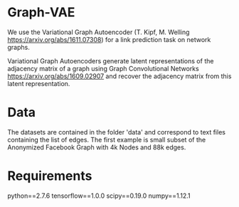 # Graph-VAE
We use the Variational Graph Autoencoder (T. Kipf, M. Welling https://arxiv.org/abs/1611.07308) for a link prediction task on network graphs. 

Variational Graph Autoencoders generate latent representations  of the adjacency matrix of a graph using  Graph Convolutional Networks https://arxiv.org/abs/1609.02907 and recover the adjacency matrix from this latent representation.

# Data
The datasets are contained in the folder 'data' and correspond to text files containing the list of edges. 
The first example is small subset of the Anonymized Facebook Graph with 4k Nodes and 88k edges.

# Requirements

python==2.7.6
tensorflow==1.0.0
scipy==0.19.0
numpy==1.12.1

